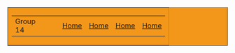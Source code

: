 <html>
<head> <title> </title>
<table border="1" width="100%" cellpadding="0" cellspacing="0" bgcolor="#f3971b"   >
<tr>
	<td>
<table border="0 " width="85%" cellpadding="15" cellspacing="0" align="center">
	<tr>
	<td> Group 14 </td>
	<td width="30%">&nbsp;</td>
	<td> <a href=" ">Home</a></td>
	<td> <a href=" ">Home</a></td>
	<td> <a href=" ">Home</a></td>
	<td> <a href=" ">Home</a></td>
	</tr>
	</table>
	</td>
</tr>
</table> 
